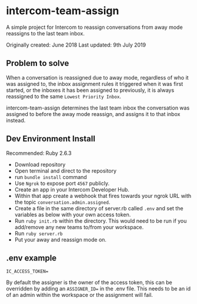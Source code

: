 # intercom-team-assign
A simple project for Intercom to reassign conversations from away mode reassigns to the last team inbox.

Originally created: June 2018
Last updated: 9th July 2019

## Problem to solve
When a conversation is reassigned due to away mode, regardless of who it was assigned to, the inbox assignment rules it triggered when it was first started, or the inboxes it has been assigned to previously, it is always reassigned to the same `Lowest Priority Inbox`.

intercom-team-assign determines the last team inbox the conversation was assigned to before the away mode reassign, and assigns it to that inbox instead.

## Dev Environment Install

Recommended: Ruby 2.6.3

- Download repository
- Open terminal and direct to the repository
- run `bundle install` command
- Use `Ngrok` to expose port `4567` publicly.
- Create an app in your Intercom Developer Hub.
- Within that app create a webhook that fires towards your ngrok URL with the topic `conversation.admin.assigned`.
- Create a file in the same directory of server.rb called `.env` and set the variables as below with your own access token.
- Run `ruby init.rb` within the directory. This would need to be run if you add/remove any new teams to/from your workspace.
- Run `ruby server.rb`
- Put your away and reassign mode on.

## .env example

```
IC_ACCESS_TOKEN=
```

By default the assigner is the owner of the access token, this can be overridden by adding an `ASSIGNER_ID=` in the .env file. This needs to be an id of an admin within the workspace or the assignment will fail.